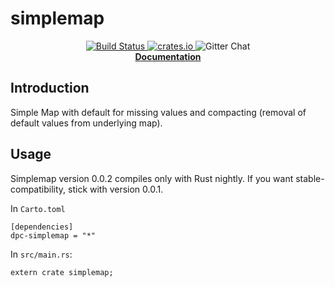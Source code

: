 # simplemap

<p align="center">
  <a href="https://travis-ci.org/dpc/simplemap-rs">
      <img src="https://img.shields.io/travis/dpc/simplemap-rs/master.svg?style=flat-square" alt="Build Status">
  </a>
  <a href="https://crates.io/crates/dpc-simplemap">
      <img src="http://meritbadge.herokuapp.com/dpc-simplemap?style=flat-square" alt="crates.io">
  </a>
  <img src="https://img.shields.io/badge/GITTER-join%20chat-green.svg?style=flat-square" alt="Gitter Chat">
  <br>
  <strong><a href="//dpc.github.io/simplemap-rs/">Documentation</a></strong>
</p>


## Introduction

Simple Map with default for missing values and compacting (removal of default values from underlying map).

## Usage

Simplemap version 0.0.2 compiles only with Rust nightly. If you want stable-compatibility, stick with version 0.0.1.

In `Carto.toml`

	[dependencies]
	dpc-simplemap = "*"

In `src/main.rs`:

	extern crate simplemap;
